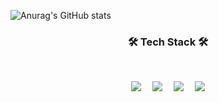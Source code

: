 
![Anurag's GitHub stats](https://github-readme-stats.vercel.app/api?username=사용자ID&show_icons=true&theme=nord)

<h3 align="center"><b>🛠 Tech Stack 🛠</b></h3>
</br>
<p align="center">
<img src="https://img.shields.io/badge/Python-3776AB?style=flat-square&logo=Python&logoColor=FFD43B">　
<img src="https://img.shields.io/badge/C-A8B9CC?style=flat-square&logo=C&logoColor=FFFFFF">　
<img src="https://img.shields.io/badge/Dart-0175C2?style=flat-square&logo=Dart&logoColor=FFFFFF">　
<img src="https://img.shields.io/badge/Flutter-02569B?style=flat-square&logo=Flutter&logoColor=FFFFFF">  
 




<!--
**polydou2264/polydou2264** is a ✨ _special_ ✨ repository because its `README.md` (this file) appears on your GitHub profile.

<img src="https://img.shields.io/badge/{내용}-{배경 색깔}?style={스타일}&logo={로고이름}&logoColor={로고 색깔}"/>

Here are some ideas to get you started:

- 🔭 I’m currently working on ...
- 🌱 I’m currently learning ...
- 👯 I’m looking to collaborate on ...
- 🤔 I’m looking for help with ...
- 💬 Ask me about ...
- 📫 How to reach me: ...
- 😄 Pronouns: ...
- ⚡ Fun fact: ...
-->
